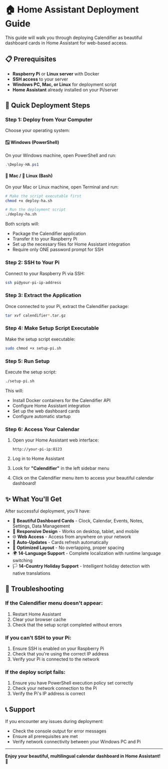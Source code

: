 # 🏠 Home Assistant Deployment Guide

This guide will walk you through deploying Calendifier as beautiful dashboard cards in Home Assistant for web-based access.

## 📋 Prerequisites

- **Raspberry Pi** or **Linux server** with Docker
- **SSH access** to your server
- **Windows PC, Mac, or Linux** for deployment script
- **Home Assistant** already installed on your Pi/server

## 🚀 Quick Deployment Steps

### Step 1: Deploy from Your Computer

Choose your operating system:

#### 🪟 Windows (PowerShell)
On your Windows machine, open PowerShell and run:

```powershell
.\Deploy-HA.ps1
```

#### 🍎 Mac / 🐧 Linux (Bash)
On your Mac or Linux machine, open Terminal and run:

```bash
# Make the script executable first
chmod +x deploy-ha.sh

# Run the deployment script
./deploy-ha.sh
```

Both scripts will:
- Package the Calendifier application
- Transfer it to your Raspberry Pi
- Set up the necessary files for Home Assistant integration
- Require only ONE password prompt for SSH

### Step 2: SSH to Your Pi

Connect to your Raspberry Pi via SSH:

```bash
ssh pi@your-pi-ip-address
```

### Step 3: Extract the Application

Once connected to your Pi, extract the Calendifier package:

```bash
tar xvf calendifier*.tar.gz
```

### Step 4: Make Setup Script Executable

Make the setup script executable:

```bash
sudo chmod +x setup-pi.sh
```

### Step 5: Run Setup

Execute the setup script:

```bash
./setup-pi.sh
```

This will:
- Install Docker containers for the Calendifier API
- Configure Home Assistant integration
- Set up the web dashboard cards
- Configure automatic startup

### Step 6: Access Your Calendar

1. Open your Home Assistant web interface:
   ```
   http://your-pi-ip:8123
   ```

2. Log in to Home Assistant

3. Look for **"Calendifier"** in the left sidebar menu

4. Click on the Calendifier menu item to access your beautiful calendar dashboard!

## ✨ What You'll Get

After successful deployment, you'll have:

- 🎨 **Beautiful Dashboard Cards** - Clock, Calendar, Events, Notes, Settings, Data Management
- 📱 **Responsive Design** - Works on desktop, tablet, and mobile
- 🌐 **Web Access** - Access from anywhere on your network
- 🔄 **Auto-Updates** - Cards refresh automatically
- 🎯 **Optimized Layout** - No overlapping, proper spacing
- 🌍 **14-Language Support** - Complete localization with runtime language switching
- 🏳️ **14-Country Holiday Support** - Intelligent holiday detection with native translations

## 🔧 Troubleshooting

### If the Calendifier menu doesn't appear:
1. Restart Home Assistant
2. Clear your browser cache
3. Check that the setup script completed without errors

### If you can't SSH to your Pi:
1. Ensure SSH is enabled on your Raspberry Pi
2. Check that you're using the correct IP address
3. Verify your Pi is connected to the network

### If the deploy script fails:
1. Ensure you have PowerShell execution policy set correctly
2. Check your network connection to the Pi
3. Verify the Pi's IP address is correct

## 📞 Support

If you encounter any issues during deployment:
- Check the console output for error messages
- Ensure all prerequisites are met
- Verify network connectivity between your Windows PC and Pi

---

**Enjoy your beautiful, multilingual calendar dashboard in Home Assistant! 🎉**